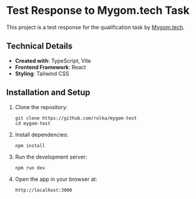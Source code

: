 # Test Response to Mygom.tech Task

This project is a test response for the qualification task by [Mygom.tech](https://github.com/Mygom-tech/mygom-tech-qualification-task-v2).

## Technical Details

- **Created with**: TypeScript, Vite
- **Frontend Framework**: React
- **Styling**: Tailwind CSS

## Installation and Setup

1. Clone the repository:
   ```
   git clone https://github.com/rolka/mygom-test
   cd mygom-test
   ```

2. Install dependencies:
   ```
   npm install
   ```

3. Run the development server:
   ```
   npm run dev
   ```

4. Open the app in your browser at:
   ```
   http://localhost:3000
   ```
   